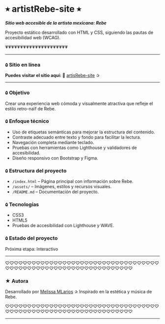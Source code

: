 # ⭒ artistRebe-site ⭒

***Sitio web accesible de la artista mexicana: Rebe***

Proyecto estático desarrollado con HTML y CSS, 
siguiendo las pautas de accesibilidad web (WCAG).

💗💗💗💗💗💗💗💗💗💗💗💗💗💗💗💗💗💗💗💗💗

________________________________________________________________

### ۵ Sitio en línea

**Puedes visitar el sitio aquí:**
🔗 [artisRebe-site](https://mellr7.github.io/artistRebe-site/) ✰

________________________________________________________________


### ۵ Objetivo
Crear una experiencia web cómoda y visualmente atractiva que refleje el estilo retro-naïf de Rebe.

### ۵ Enfoque técnico
- Uso de etiquetas semánticas para mejorar la estructura del contenido.
- Contraste adecuado entre texto y fondo para facilitar la lectura.
- Navegación completa mediante teclado.
- Pruebas con herramientas como Lighthouse y validadores de accesibilidad.
- Diseño responsivo con Bootstrap y Figma.

### ۵ Estructura del proyecto
- `/index.html` – Página principal con información sobre Rebe.
- `/assets/` – Imágenes, estilos y recursos visuales.
- `/README.md` – Documentación del proyecto.

### ۵ Tecnologías
- CSS3
- HTML5
- Pruebas de accesibilidad con Lighthouse y WAVE.
  
### ۵ Estado del proyecto
Próxima etapa: Interactivo

________________________________________________________________
♡♡♡♡♡♡♡♡♡♡♡♡♡♡♡♡♡♡♡♡♡♡♡♡♡♡♡♡♡♡♡♡♡♡♡♡♡♡♡♡♡♡♡♡♡♡♡♡♡♡♡♡♡♡♡♡♡♡♡♡♡♡♡♡

### ★ Autora

Desarrollado por [Melissa MLarios](https://github.com/mellr7) ✰
Inspirado en la estética y música de Rebe.

♡♡♡♡♡♡♡♡♡♡♡♡♡♡♡♡♡♡♡♡♡♡♡♡♡♡♡♡♡♡♡♡♡♡♡♡♡♡♡♡♡♡♡♡♡♡♡♡♡♡♡♡♡♡♡♡♡♡♡♡♡♡♡♡
________________________________________________________________



